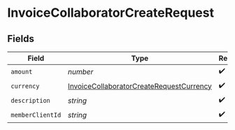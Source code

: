 # InvoiceCollaboratorCreateRequest


## Fields

| Field                                                                                                       | Type                                                                                                        | Required                                                                                                    | Description                                                                                                 |
| ----------------------------------------------------------------------------------------------------------- | ----------------------------------------------------------------------------------------------------------- | ----------------------------------------------------------------------------------------------------------- | ----------------------------------------------------------------------------------------------------------- |
| `amount`                                                                                                    | *number*                                                                                                    | :heavy_check_mark:                                                                                          | N/A                                                                                                         |
| `currency`                                                                                                  | [InvoiceCollaboratorCreateRequestCurrency](../../models/shared/invoicecollaboratorcreaterequestcurrency.md) | :heavy_check_mark:                                                                                          | N/A                                                                                                         |
| `description`                                                                                               | *string*                                                                                                    | :heavy_check_mark:                                                                                          | N/A                                                                                                         |
| `memberClientId`                                                                                            | *string*                                                                                                    | :heavy_check_mark:                                                                                          | N/A                                                                                                         |